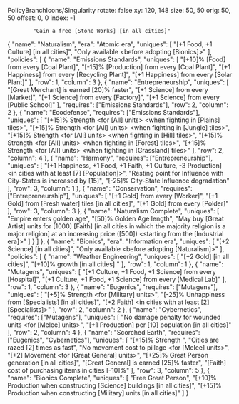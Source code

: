 PolicyBranchIcons/Singularity
  rotate: false
  xy: 120, 148
  size: 50, 50
  orig: 50, 50
  offset: 0, 0
  index: -1

			"Gain a free [Stone Works] [in all cities]"


{
		"name": "Naturalism",
		"era": "Atomic era",
		"uniques": [
			"[+1 Food, +1 Culture] [in all cities]",
			"Only available <before adopting [Bionics]>"
		],
		"policies": [
			{
				"name": "Emissions Standards",
				"uniques": [
					"[+10]% [Food] from every [Coal Plant]",
					"[-15]% [Production] from every [Coal Plant]",
					"[+1 Happiness] from every [Recycling Plant]",
					"[+1 Happiness] from every [Solar Plant]"
				],
				"row": 1,
				"column": 3
			},
			{
				"name": "Entrepreneurship",
				"uniques": [
					"[Great Merchant] is earned [20]% faster",
					"[+1 Science] from every [Market]",
					"[+1 Science] from every [Factory]",
					"[+1 Science] from every [Public School]"
				],
				"requires": ["Emissions Standards"],
				"row": 2,
				"column": 2
			},
			{
				"name": "Ecodefense",
				"requires": ["Emissions Standards"],
				"uniques": [
					"[+15]% Strength <for [All] units> <when fighting in [Plains] tiles>",
					"[+15]% Strength <for [All] units> <when fighting in [Jungle] tiles>",
					"[+15]% Strength <for [All] units> <when fighting in [Hill] tiles>",
					"[+15]% Strength <for [All] units> <when fighting in [Forest] tiles>",
					"[+15]% Strength <for [All] units> <when fighting in [Grassland] tiles>"
				],
				"row": 2,
				"column": 4
			},
			{
				"name": "Harmony",
				"requires": ["Entrepreneurship"],
				"uniques": [
					"[+1 Happiness, +1 Food, +1 Faith, +1 Culture, -3 Production] <in cities with at least [7] [Population]>",
					"Resting point for Influence with City-States is increased by [15]",
					"[-25]% City-State Influence degradation"
				],
				"row": 3,
				"column": 1
			},
			{
				"name": "Conservation",
				"requires": ["Entrepreneurship"],
				"uniques": [
					"[+1 Gold] from every [Worker]",
					"[+1 Gold] from [Fresh water] tiles [in all cities]",
					"[+1 Gold] from every [Polder]"
				],
				"row": 3,
				"column": 3
			},
			{
				"name": "Naturalism Complete",
				"uniques": [
					"Empire enters golden age",
					"[50]% Golden Age length",
					"May buy [Great Artist] units for [1000] [Faith] [in all cities in which the majority religion is a major religion] at an increasing price ([500]) <starting from the [Industrial era]>"
				]
			}
		]
	},
	{
		"name": "Bionics",
		"era": "Information era",
		"uniques": [
			"[+2 Science] [in all cities]",
			"Only available <before adopting [Naturalism]>"
		],
		"policies": [
			{
				"name": "Weather Engineering",
				"uniques": [
					"[+2 Gold] [in all cities]",
					"[+10]% growth [in all cities] <during a Golden Age>"
				],
				"row": 1,
				"column": 1
			},
			{
				"name": "Mutagens",
				"uniques": [
					"[+1 Culture, +1 Food, +1 Science] from every [Hospital]",
					"[+1 Culture, +1 Food, +1 Science] from every [Medical Lab]"
				],
				"row": 1,
				"column": 3
			},
			{
				"name": "Eugenics",
				"requires": ["Mutagens"],
				"uniques": [
					"[+5]% Strength <for [Military] units>",
					"[-25]% Unhappiness from [Specialists] [in all cities]",
					"[+2 Faith] <in cities with at least [2] [Specialists]>"
				],
				"row": 2,
				"column": 2
			},
			{
				"name": "Cybernetics",
				"requires": ["Mutagens"],
				"uniques": [
					"No damage penalty for wounded units <for [Melee] units>",
					"[+1 Production] per [10] population [in all cities]"
				],
				"row": 2,
				"column": 4
			},
			{
				"name": "Scorched Earth",
				"requires": ["Eugenics", "Cybernetics"],
				"uniques": [
					"[+15]% Strength <vs cities>",
					"Cities are razed [2] times as fast",
					"No movement cost to pillage <for [Melee] units>",
					"[+2] Movement <for [Great General] units>",
					"[+25]% Great Person generation [in all cities]",
					"[Great General] is earned [25]% faster",
					"[Faith] cost of purchasing items in cities [-10]%"
				],
				"row": 3,
				"column": 5
			},
			{
				"name": "Bionics Complete",
				"uniques": [
					"Free Great Person",
					"[+10]% Production when constructing [Science] buildings [in all cities]",
					"[+15]% Production when constructing [Military] units [in all cities]"
				]
			}
